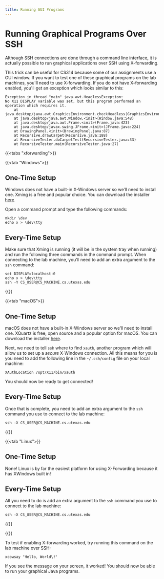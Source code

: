 ```yaml
---
title: Running GUI Programs
---
```


# Running Graphical Programs Over SSH

Although SSH connections are done through a command line interface,
it is actually possible to run graphical applications over
SSH using X-forwarding.

This trick can be useful for CS314 because some of our assignments
use a GUI window. If you want to test one of these graphical
programs on the lab machines, you'll need to use X-forwarding.
If you do not have X-forwarding enabled, you'll get an
exception which looks similar to this:

```
Exception in thread "main" java.awt.HeadlessException:
No X11 DISPLAY variable was set, but this program performed an operation which requires it.
	at java.desktop/java.awt.GraphicsEnvironment.checkHeadless(GraphicsEnvironment.java:208)
	at java.desktop/java.awt.Window.<init>(Window.java:548)
	at java.desktop/java.awt.Frame.<init>(Frame.java:423)
	at java.desktop/javax.swing.JFrame.<init>(JFrame.java:224)
	at DrawingPanel.<init>(DrawingPanel.java:87)
	at Recursive.drawCarpet(Recursive.java:188)
	at RecursiveTester.doCarpetTest(RecursiveTester.java:33)
	at RecursiveTester.main(RecursiveTester.java:27)
```

{{<tabs "xforwarding">}}

{{<tab "Windows">}}
## One-Time Setup
Windows does not have a built-in X-Windows server so we'll need to 
install one. Xming is a free and popular choice.
You can download the installer [here](https://sourceforge.net/projects/xming/).

Open a command prompt and type the following commands:
```
mkdir \dev
echo x > \dev\tty
```

## Every-Time Setup

Make sure that Xming is running (it will be in the system tray when running) and
run the following three commands in the command prompt.
When connecting to the lab machine, you'll need to add an extra argument
to the `ssh` command:

```
set DISPLAY=localhost:0
echo x > \dev\tty
ssh -Y CS_USER@CS_MACHINE.cs.utexas.edu
```

{{</tab>}}

{{<tab "macOS">}}

## One-Time Setup

macOS does not have a built-in X-Windows server so we'll need to 
install one. XQuartz is free, open source and a popular option for macOS.
You can download the installer [here](https://www.xquartz.org).

Next, we need to tell `ssh` where to find `xauth`, another program which
will allow us to set up a _secure_ X-Windows connection. All this means for you
is you need to add the following line in the `~/.ssh/config` file on your local
machine:

```
XAuthLocation /opt/X11/bin/xauth
```

You should now be ready to get connected!

## Every-Time Setup

Once that is complete, you need to add an extra argument to the
`ssh` command you use to connect to the lab machine:

```
ssh -X CS_USER@CS_MACHINE.cs.utexas.edu
```

{{</tab>}}

{{<tab "Linux">}}

## One-Time Setup
None! Linux is by far the easiest platform for using X-Forwarding
because it has XWindows built in!

## Every-Time Setup
All you need to do is add an extra argument to the `ssh` command
you use to connect to the lab machine:

```
ssh -X CS_USER@CS_MACHINE.cs.utexas.edu
```

{{</tab>}}

{{</tabs>}}

To test if enabling X-forwarding worked, try running this command
on the lab machine over SSH:
```
xcowsay "Hello, World\!"
```

If you see the message on your screen, it worked! You 
should now be able to run your graphical Java programs.
